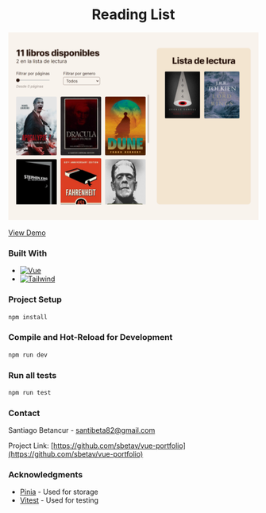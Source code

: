 <h1 align="center">Reading List</h1>

[![Portfolio Vue][product-screenshot]](https://reading-list-ten.vercel.app/)

<a align="center" href="https://reading-list-ten.vercel.app/" target="_blank">View Demo</a>

### Built With

- [![Vue][vue.js]][vue-url]
- [![Tailwind][tailwindcss]][tailwind-url]

### Project Setup

```sh
npm install
```

### Compile and Hot-Reload for Development

```sh
npm run dev
```

### Run all tests

```sh
npm run test
```


### Contact

Santiago Betancur - santibeta82@gmail.com

Project Link: [https://github.com/sbetav/vue-portfolio](https://github.com/sbetav/vue-portfolio)

### Acknowledgments

- [Pinia](https://pinia.vuejs.org/) - Used for storage
- [Vitest](https://vitest.dev/) - Used for testing

[product-screenshot]: src/assets/img/preview.webp
[vue.js]: https://img.shields.io/badge/Vue.js-35495E?style=for-the-badge&logo=vuedotjs&logoColor=4FC08D
[vue-url]: https://vuejs.org/
[tailwindcss]: https://img.shields.io/static/v1?style=for-the-badge&message=Tailwind+CSS&color=222222&logo=Tailwind+CSS&logoColor=06B6D4&label=
[tailwind-url]: https://tailwindcss.com/